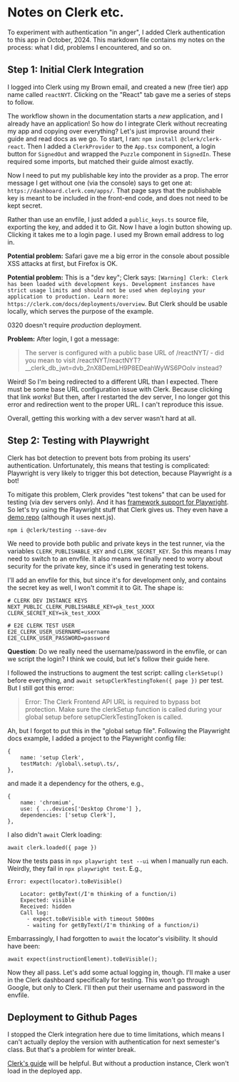 # Notes on Clerk etc. 

To experiment with authentication "in anger", I added Clerk authentication to this app in October, 2024. This markdown file contains my notes on the process: what I did, problems I encountered, and so on. 

## Step 1: Initial Clerk Integration

I logged into Clerk using my Brown email, and created a new (free tier) app name called `reactNYT`. Clicking on the "React" tab gave me a series of steps to follow. 

The workflow shown in the documentation starts a _new_ application, and I already have an application! So how do I integrate Clerk without recreating my app and copying over everything? Let's just improvise around their guide and read docs as we go. To start, I ran: `npm install @clerk/clerk-react`. Then I added a `ClerkProvider` to the `App.tsx` component, a login button for `SignedOut` and wrapped the `Puzzle` component in `SignedIn`. These required some imports, but matched their guide almost exactly. 

Now I need to put my publishable key into the provider as a prop. The error message I get without one (via the console) says to get one at: `https://dashboard.clerk.com/apps/`. That page says that the publishable key is meant to be included in the front-end code, and does not need to be kept secret. 

Rather than use an envfile, I just added a `public_keys.ts` source file, exporting the key, and added it to Git. Now I have a login button showing up. Clicking it takes me to a login page. I used my Brown email address to log in. 

**Potential problem:** Safari gave me a big error in the console about possible XSS attacks at first, but Firefox is OK.

**Potential problem:** This is a "dev key"; Clerk says: `[Warning] Clerk: Clerk has been loaded with development keys. Development instances have strict usage limits and should not be used when deploying your application to production. Learn more: https://clerk.com/docs/deployments/overview`. But Clerk should be usable locally, which serves the purpose of the example.

0320 doesn't require _production_ deployment. 

**Problem:** After login, I got a message: 

> The server is configured with a public base URL of /reactNYT/ - did you mean to visit /reactNYT/reactNYT?__clerk_db_jwt=dvb_2nX8DemLH9P8EDeahWyWS6POoIv instead?

Weird! So I'm being redirected to a different URL than I expected. There must be some base URL configuration issue with Clerk. Because clicking that link _works_!  But then, after I restarted the dev server, I no longer got this error and redirection went to the proper URL. I can't reproduce this issue. 

Overall, getting this working with a dev server wasn't hard at all. 

## Step 2: Testing with Playwright

Clerk has bot detection to prevent bots from probing its users' authentication. Unfortunately, this means that testing is complicated: Playwright is very likely to trigger this bot detection, because Playwright _is_ a bot! 

To mitigate this problem, Clerk provides "test tokens" that can be used for testing (via dev servers only). And it has [framework support for Playwright](https://clerk.com/docs/testing/playwright). So let's try using the Playwright stuff that Clerk gives us. They even have a [demo repo](https://github.com/clerk/clerk-playwright-nextjs) (although it uses next.js).

`npm i @clerk/testing --save-dev`

We need to provide both public and private keys in the test runner, via the variables `CLERK_PUBLISHABLE_KEY` and `CLERK_SECRET_KEY`. So this means I may need to switch to an envfile. It also means we finally need to worry about security for the private key, since it's used in generating test tokens.

I'll add an envfile for this, but since it's for development only, and contains the secret key as well, I won't commit it to Git. The shape is:

```
# CLERK DEV INSTANCE KEYS
NEXT_PUBLIC_CLERK_PUBLISHABLE_KEY=pk_test_XXXX
CLERK_SECRET_KEY=sk_test_XXXX

# E2E CLERK TEST USER
E2E_CLERK_USER_USERNAME=username
E2E_CLERK_USER_PASSWORD=password
```

**Question**: Do we really need the username/password in the envfile, or can we script the login? I think we could, but let's follow their guide here.

I followed the instructions to augment the test script: calling `clerkSetup()` before everything, and `await setupClerkTestingToken({ page })` per test. But I still got this error: 

> Error: The Clerk Frontend API URL is required to bypass bot protection. Make sure the clerkSetup function is called during your global setup before setupClerkTestingToken is called.

Ah, but I forgot to put this in the "global setup file". Following the Playwright docs example, I added a project to the Playwright config file:

```
{
    name: 'setup Clerk',
    testMatch: /global\.setup\.ts/,
},
```

and made it a dependency for the others, e.g., 

```
{
    name: 'chromium',
    use: { ...devices['Desktop Chrome'] },
    dependencies: ['setup Clerk'],
},
```

I also didn't `await` Clerk loading:

`await clerk.loaded({ page })`

Now the tests pass in `npx playwright test --ui` when I manually run each. Weirdly, they fail in `npx playwright test`. E.g., 

```
Error: expect(locator).toBeVisible()

    Locator: getByText(/I'm thinking of a function/i)
    Expected: visible
    Received: hidden
    Call log:
      - expect.toBeVisible with timeout 5000ms
      - waiting for getByText(/I'm thinking of a function/i)
```

Embarrassingly, I had forgotten to `await` the locator's visibility. It should have been:

```
await expect(instructionElement).toBeVisible();
```

Now they all pass. Let's add some actual logging in, though. I'll make a user in the Clerk dashboard specifically for testing. This won't go through Google, but only to Clerk. I'll then put their username and password in the envfile. 

## Deployment to Github Pages

I stopped the Clerk integration here due to time limitations, which means I can't actually deploy the version with authentication for next semester's class. But that's a problem for winter break.

[Clerk's guide](https://clerk.com/docs/deployments/overview) will be helpful. But without a production instance, Clerk won't load in the deployed app.

